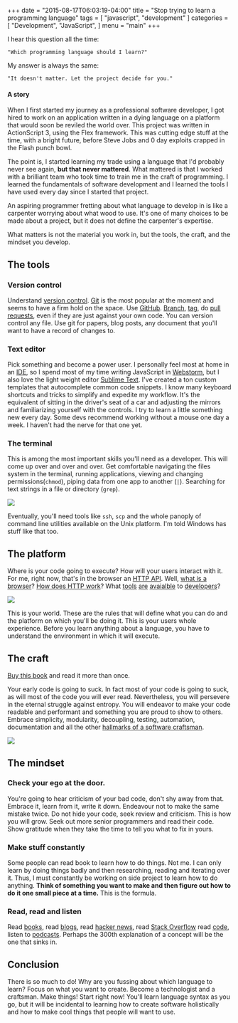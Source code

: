 +++
date = "2015-08-17T06:03:19-04:00"
title = "Stop trying to learn a programming language"
tags = [
    "javascript",
    "development"
]
categories = [
    "Development",
    "JavaScript",
]
menu = "main"
+++

I hear this question all the time: 
	
	"Which programming language should I learn?"

My answer is always the same:

	"It doesn't matter. Let the project decide for you."

#### A story
When I first started my journey as a professional software developer, I got hired to work on an application written in a dying language on a platform that would soon be reviled the world over. This project was written in ActionScript 3, using the Flex framework. This was cutting edge stuff at the time, with a bright future, before Steve Jobs and 0 day exploits crapped in the Flash punch bowl. 

The point is, I started learning my trade using a language that I'd probably never see again, __but that never mattered__. What mattered is that I worked with a brilliant team who took time to train me in the craft of programming. I learned the fundamentals of software development and I learned the tools I have used every day since I started that project.

An aspiring programmer fretting about what language to develop in is like a carpenter worrying about what wood to use. It's one of many choices to be made about a project, but it does not define the carpenter's expertise. 

What matters is not the material you work in, but the tools, the craft, and the mindset you develop.

## The tools

### Version control
Understand [version control](https://git-scm.com/book/en/v2/Getting-Started-About-Version-Control). [Git](https://git-scm.com/about) is the most popular at the moment and seems to have a firm hold on the space. Use [GitHub](https://github.com/). [Branch](https://git-scm.com/book/en/v2/Git-Branching-Branches-in-a-Nutshell), [tag](https://git-scm.com/book/en/v2/Git-Basics-Tagging), do [pull requests](https://help.github.com/articles/using-pull-requests/), even if they are just against your own code. You can version control any file. Use git for papers, blog posts, any document that you'll want to have a record of changes to.

### Text editor
Pick something and become a power user. I personally feel most at home in an [IDE](https://en.wikipedia.org/wiki/Integrated_development_environment), so I spend most of my time writing JavaScript in [Webstorm](https://www.jetbrains.com/webstorm/), but I also love the light weight editor [Sublime Text](http://www.sublimetext.com/). I've created a ton custom templates that autocomplete common code snippets. I know many keyboard shortcuts and tricks to simplify and expedite my workflow. It's the equivalent of sitting in the driver's seat of a car and adjusting the mirrors and familiarizing yourself with the controls. I try to learn a little something new every day. Some devs recommend working without a mouse one day a week. I haven't had the nerve for that one yet. 

### The terminal
This is among the most important skills you'll need as a developer. This will come up over and over and over. Get comfortable navigating the files system in the terminal, running applications, viewing and changing permissions(`chmod`), piping data from one app to another (`|`). Searching for text strings in a file or directory (`grep`).

<img src="/images/so_you_wanna_dev1.png"/>

Eventually, you'll need tools like `ssh`, `scp` and the whole panoply of command line utilities available on the Unix platform. I'm told Windows has stuff like that too.

## The platform

Where is your code going to execute?  How will your users interact with it. For me, right now, that's in the browser an [HTTP API](http://code.tutsplus.com/tutorials/a-beginners-guide-to-http-and-rest--net-16340). Well, [what is a browser](http://googleblog.blogspot.com/2009/10/what-is-browser.html)? [How does HTTP work](http://www.slashroot.in/httphypertext-transfer-protocol-request-and-response)? What [tools](https://developer.chrome.com/devtools) [are](https://developer.mozilla.org/en-US/docs/Tools) [avaialble](https://developer.apple.com/safari/tools/) to [developers](https://msdn.microsoft.com/en-us/library/dd565628(v=vs.85).aspx)?  

<img src="/images/so_you_wanna_dev2.png"/>

This is your world. These are the rules that will define what you can do and the platform on which you'll be doing it. This is your users whole experience. Before you learn anything about a language, you have to understand the environment in which it will execute. 

## The craft

[Buy this book](http://amzn.to/1hozy0j) and read it more than once. 

Your early code is going to suck. In fact most of your code is going to suck, as will most of the code you will ever read. Nevertheless, you will persevere in the eternal struggle against entropy. You will endeavor to make your code readable and performant and something you are proud to show to others. Embrace simplicity, modularity, decoupling, testing, automation, documentation and all the other [hallmarks of a software craftsman](https://pragprog.com/the-pragmatic-programmer/extracts/tips).

<img src="/images/so_you_wanna_dev3.png"/>

## The mindset

### Check your ego at the door. 
You're going to hear criticism of your bad code, don't shy away from that. Embrace it, learn from it, write it down. Endeavour not to make the same mistake twice. Do not hide your code, seek review and criticism. This is how you will grow. Seek out more senior programmers and read their code. Show gratitude when they take the time to tell you what to fix in yours. 

### Make stuff constantly
Some people can read book to learn how to do things. Not me. I can only learn by doing things badly and then researching, reading and iterating over it. Thus, I must constantly be working on side project to learn how to do anything. __Think of something you want to make and then figure out how to do it one small piece at a time.__ This is the formula.

### Read, read and listen
Read [books](http://stackoverflow.com/questions/1711/what-is-the-single-most-influential-book-every-programmer-should-read), read [blogs](http://blog.codinghorror.com/), read [hacker news](https://news.ycombinator.com/), read [Stack Overflow](http://stackoverflow.com/) read [code](https://github.com/joyent/node/blob/master/lib/_http_server.js), listen to [podcasts](https://devchat.tv/js-jabber/). Perhaps the 300th explanation of a concept will be the one that sinks in. 


## Conclusion
There is so much to do! Why are you fussing about which language to learn? Focus on what you want to create. Become a technologist and a craftsman. Make things! Start right now! You'll learn language syntax as you go, but it will be incidental to learning how to create software holistically and how to make cool things that people will want to use.
 